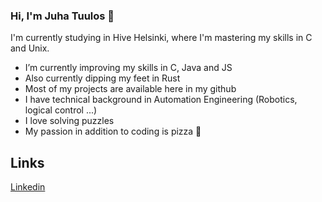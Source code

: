 ### Hi, I'm Juha Tuulos 👋

I'm currently studying in Hive Helsinki, where I'm mastering my skills in C and Unix.

-  I’m currently improving my skills in C, Java and JS
-  Also currently dipping my feet in Rust
-  Most of my projects are available here in my github
-  I have technical background in Automation Engineering (Robotics, logical control ...)
-  I love solving puzzles
-  My passion in addition to coding is pizza 🍕

## Links
[Linkedin](https://www.linkedin.com/in/juha-heiskanen/)
